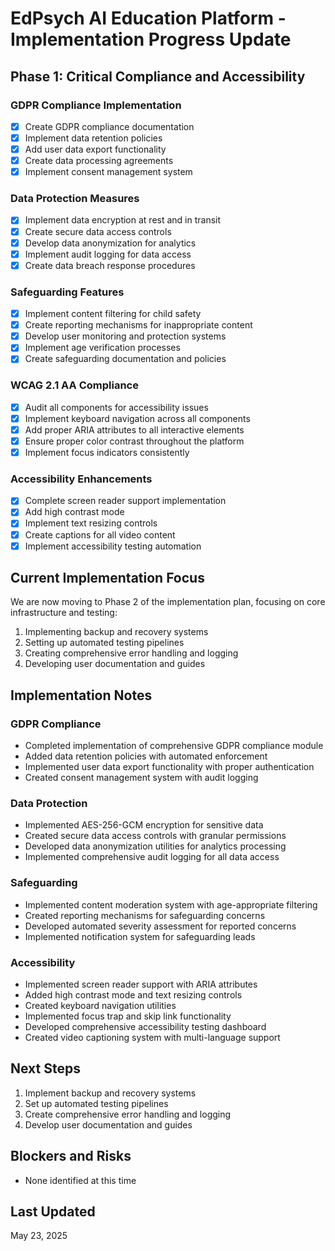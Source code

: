 # EdPsych AI Education Platform - Implementation Progress Update

## Phase 1: Critical Compliance and Accessibility

### GDPR Compliance Implementation
- [x] Create GDPR compliance documentation
- [x] Implement data retention policies
- [x] Add user data export functionality
- [x] Create data processing agreements
- [x] Implement consent management system

### Data Protection Measures
- [x] Implement data encryption at rest and in transit
- [x] Create secure data access controls
- [x] Develop data anonymization for analytics
- [x] Implement audit logging for data access
- [x] Create data breach response procedures

### Safeguarding Features
- [x] Implement content filtering for child safety
- [x] Create reporting mechanisms for inappropriate content
- [x] Develop user monitoring and protection systems
- [x] Implement age verification processes
- [x] Create safeguarding documentation and policies

### WCAG 2.1 AA Compliance
- [x] Audit all components for accessibility issues
- [x] Implement keyboard navigation across all components
- [x] Add proper ARIA attributes to all interactive elements
- [x] Ensure proper color contrast throughout the platform
- [x] Implement focus indicators consistently

### Accessibility Enhancements
- [x] Complete screen reader support implementation
- [x] Add high contrast mode
- [x] Implement text resizing controls
- [x] Create captions for all video content
- [x] Implement accessibility testing automation

## Current Implementation Focus

We are now moving to Phase 2 of the implementation plan, focusing on core infrastructure and testing:

1. Implementing backup and recovery systems
2. Setting up automated testing pipelines
3. Creating comprehensive error handling and logging
4. Developing user documentation and guides

## Implementation Notes

### GDPR Compliance
- Completed implementation of comprehensive GDPR compliance module
- Added data retention policies with automated enforcement
- Implemented user data export functionality with proper authentication
- Created consent management system with audit logging

### Data Protection
- Implemented AES-256-GCM encryption for sensitive data
- Created secure data access controls with granular permissions
- Developed data anonymization utilities for analytics processing
- Implemented comprehensive audit logging for all data access

### Safeguarding
- Implemented content moderation system with age-appropriate filtering
- Created reporting mechanisms for safeguarding concerns
- Developed automated severity assessment for reported concerns
- Implemented notification system for safeguarding leads

### Accessibility
- Implemented screen reader support with ARIA attributes
- Added high contrast mode and text resizing controls
- Created keyboard navigation utilities
- Implemented focus trap and skip link functionality
- Developed comprehensive accessibility testing dashboard
- Created video captioning system with multi-language support

## Next Steps

1. Implement backup and recovery systems
2. Set up automated testing pipelines
3. Create comprehensive error handling and logging
4. Develop user documentation and guides

## Blockers and Risks

- None identified at this time

## Last Updated

May 23, 2025
